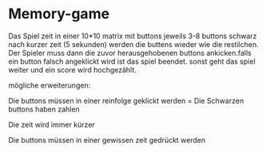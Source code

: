 # Memory-game

Das Spiel zeit in einer 10*10 matrix mit buttons jeweils 3-8 buttons schwarz
nach kurzer zeit (5 sekunden) werden die buttens wieder wie die restilchen.
Der Spieler muss dann die zuvor herausgehobenen buttons ankicken.falls ein button falsch angeklickt wird ist das spiel beendet.
sonst geht das spiel weiter und ein score wird hochgezählt.


mögliche erweiterungen:

Die buttons müssen in einer reinfolge geklickt werden = Die Schwarzen buttons haben zahlen

Die zeit wird immer kürzer

Die buttons müssen in einer gewissen zeit gedrückt werden
